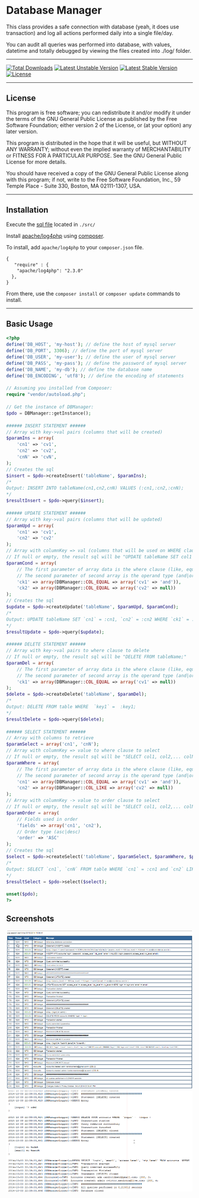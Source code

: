 Database Manager
================

<p>This class provides a safe connection with database (yeah, it does use transaction) and log all actions performed daily into a single file/day.</p>
<p>You can audit all queries was performed into database, with values, datetime and totally debugged by viewing the files created into ./log/ folder.</p>

---
[![Total Downloads](https://poser.pugx.org/connection/dbmanager/downloads.svg)](https://packagist.org/packages/connection/dbmanager)
[![Latest Unstable Version](https://poser.pugx.org/connection/dbmanager/v/unstable.svg)](https://packagist.org/packages/connection/dbmanager)
[![Latest Stable Version](https://poser.pugx.org/connection/dbmanager/v/stable.svg)](https://packagist.org/packages/connection/dbmanager)
[![License](https://poser.pugx.org/connection/dbmanager/license.svg)](https://packagist.org/packages/connection/dbmanager)

---
## License

<p>This program is free software; you can redistribute it and/or
modify it under the terms of the GNU General Public License
as published by the Free Software Foundation; either version 2
of the License, or (at your option) any later version.</p>

<p>This program is distributed in the hope that it will be useful,
but WITHOUT ANY WARRANTY; without even the implied warranty of
MERCHANTABILITY or FITNESS FOR A PARTICULAR PURPOSE.  See the
GNU General Public License for more details.</p>

<p>You should have received a copy of the GNU General Public License
along with this program; if not, write to the Free Software
Foundation, Inc., 59 Temple Place - Suite 330, Boston, MA  02111-1307, USA.</p>

---

## Installation

Execute the [sql file](src/accounts.sql "Example test table") located in ```./src/```

Install [apache/log4php] using [composer].

To install, add ```apache/log4php``` to your ```composer.json``` file.

```
{
   "require" : {
    "apache/log4php": "2.3.0"
  },
}
```

From there, use the ```composer install``` or ```composer update``` commands to install.


---

## Basic Usage

```php
<?php
define('DB_HOST', 'my-host'); // define the host of mysql server
define('DB_PORT', 3306); // define the port of mysql server
define('DB_USER', 'my-user'); // define the user of mysql server
define('DB_PASS', 'my-pass'); // define the password of mysql server
define('DB_NAME', 'my-db'); // define the database name
define('DB_ENCODING', 'utf8'); // define the encoding of statements

// Assuming you installed from Composer:
require "vendor/autoload.php";

// Get the instance of DBManager:
$pdo = DBManager::getInstance();

###### INSERT STATEMENT ######
// Array with key->val pairs (columns that will be created)
$paramIns = array(
    'cn1' => 'cv1',
    'cn2' => 'cv2',
    'cnN' => 'cvN',
);
// Creates the sql
$insert = $pdo->createInsert('tableName', $paramIns);
/*
Output: INSERT INTO tableName(cn1,cn2,cnN) VALUES (:cn1,:cn2,:cnN);
*/
$resultInsert = $pdo->query($insert);

###### UPDATE STATEMENT ######
// Array with key->val pairs (columns that will be updated)
$paramUpd = array(
    'cn1' => 'cv1',
    'cn2' => 'cv2'
);
// Array with columnKey => val (columns that will be used on WHERE clause)
// If null or empty, the result sql will be "UPDATE tableName SET col1 = :val1, col2 = :va2, ... colN = :valN ;"
$paramCond = array(
	// The first parameter of array data is the where clause (like, equal, less, etc... [see the main class constants]])
	// The second parameter of second array is the operand type (and|or) to concat with next column. Use null if the last param
    'ck1' => array(DBManager::COL_EQUAL => array('cv1' => 'and')),
    'ck2' => array(DBManager::COL_EQUAL => array('cv2' => null))
);
// Creates the sql
$update = $pdo->createUpdate('tableName', $paramUpd, $paramCond);
/*
Output: UPDATE tableName SET `cn1` = :cn1, `cn2` = :cn2 WHERE `ck1` = :ck1 and `ck2` =  :ck2 ;
*/
$resultUpdate = $pdo->query($update);

###### DELETE STATEMENT ######
// Array with key->val pairs to where clause to delete
// If null or empty, the result sql will be "DELETE FROM tableName;"
$paramDel = array(
	// The first parameter of array data is the where clause (like, equal, less, etc... [see the main class constants]])
	// The second parameter of second array is the operand type (and|or) to concat with next column. Use null if the last param
	'ck1' => array(DBManager::COL_EQUAL => array('cv1' => null))
);
$delete = $pdo->createDelete('tableName', $paramDel);
/*
Output: DELETE FROM table WHERE  `key1` =  :key1;
*/
$resultDelete = $pdo->query($delete);

###### SELECT STATEMENT ######
// Array with columns to retrieve
$paramSelect = array('cn1', 'cnN');
// Array with columnKey => value to where clause to select
// If null or empty, the result sql will be "SELECT col1, col2,... colN FROM tableName ORDER BY col1,col2,...colN;"
$paramWhere = array(
	// The first parameter of array data is the where clause (like, equal, less, etc... [see the main class constants]])
	// The second parameter of second array is the operand type (and|or) to concat with next column. Use null if the last param
    'cn1' => array(DBManager::COL_EQUAL => array('cv1' => 'and')),
    'cn2' => array(DBManager::COL_LIKE => array('cv2' => null))
);
// Array with columnKey -> value to order clause to select
// If null or empty, the result sql will be "SELECT col1, col2,... colN FROM tableName;"
$paramOrder = array(
	// Fields used in order
    'fields' => array('cn1', 'cn2'),
	// Order type (asc|desc)
    'order' => 'ASC'
);
// Creates the sql
$select = $pdo->createSelect('tableName', $paramSelect, $paramWhere, $paramOrder);
/*
Output: SELECT `cn1`, `cnN` FROM table WHERE `cn1` = :cn1 and `cn2` LIKE :cn2 ORDER BY cn1,cn2 ASC;
*/  
$resultSelect = $pdo->select($select);  
  
unset($pdo);  
?>  
```  

## Screenshots  

![Logger HTML view](views/screenshot.png "The script result on the web")  
![Logger FILE view](views/screenshot2.png "The script result on the file")

[apache/log4php]:http://logging.apache.org/log4php/download.html
[composer]:http://getcomposer.org/